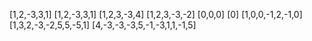 [1,2,-3,3,1]
[1,2,-3,3,1]
[1,2,3,-3,4]
[1,2,3,-3,-2]
[0,0,0]
[0]
[1,0,0,-1,2,-1,0]
[1,3,2,-3,-2,5,5,-5,1]
[4,-3,-3,-3,5,-1,-3,1,1,-1,5]